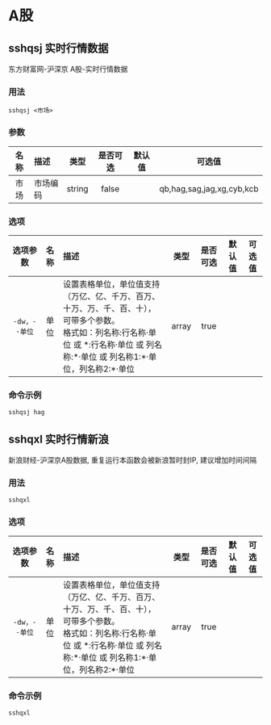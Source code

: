# A股

## sshqsj 实时行情数据 
东方财富网-沪深京 A股-实时行情数据

### 用法

`sshqsj <市场>`

### 参数
| 名称 | 描述 | 类型 | 是否可选 | 默认值 | 可选值 |
| :--: | :-- | :--: | :--: | :--: | :--: |
| 市场 | 市场编码 | string | false |  | qb,hag,sag,jag,xg,cyb,kcb |

### 选项
| 选项参数 | 名称 | 描述 | 类型 | 是否可选 | 默认值 | 可选值 |
| :--: | :--: | :-- | :--: | :--: | :--: | :--: |
| `-dw，--单位` | 单位 | 设置表格单位，单位值支持（万亿、亿、千万、百万、十万、万、千、百、十），可带多个参数。<br/>      格式如：列名称:行名称·单位 或 \*:行名称·单位 或 列名称:\*·单位 或 列名称1:\*·单位，列名称2:\*·单位 | array | true |  |  |

### 命令示例

`sshqsj hag`
<IStockShellDemo cmd='sshqsj hag' :domains='[{"viewName":"A股","name":"ag"}]' :height='480'/>
## sshqxl 实时行情新浪 <Badge type="tip" text="不稳定" /> 
新浪财经-沪深京A股数据, 重复运行本函数会被新浪暂时封IP, 建议增加时间间隔

### 用法

`sshqxl`


### 选项
| 选项参数 | 名称 | 描述 | 类型 | 是否可选 | 默认值 | 可选值 |
| :--: | :--: | :-- | :--: | :--: | :--: | :--: |
| `-dw，--单位` | 单位 | 设置表格单位，单位值支持（万亿、亿、千万、百万、十万、万、千、百、十），可带多个参数。<br/>      格式如：列名称:行名称·单位 或 \*:行名称·单位 或 列名称:\*·单位 或 列名称1:\*·单位，列名称2:\*·单位 | array | true |  |  |

### 命令示例

`sshqxl`
<IStockShellDemo cmd='sshqxl' :domains='[{"viewName":"A股","name":"ag"}]' :height='480'/>
